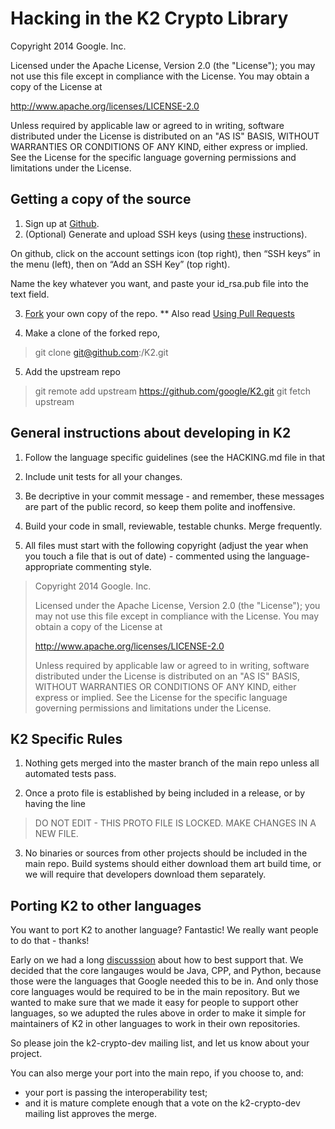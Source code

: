 # Hacking in the K2 Crypto Library

Copyright 2014 Google. Inc.

Licensed under the Apache License, Version 2.0 (the "License");
you may not use this file except in compliance with the License.
You may obtain a copy of the License at

   http://www.apache.org/licenses/LICENSE-2.0

Unless required by applicable law or agreed to in writing, software
distributed under the License is distributed on an "AS IS" BASIS,
WITHOUT WARRANTIES OR CONDITIONS OF ANY KIND, either express or implied.
See the License for the specific language governing permissions and
limitations under the License.

## Getting a copy of the source

1. Sign up at [Github](http://github.com).
2. (Optional) Generate and upload SSH keys (using
[these](https://help.github.com/articles/generating-ssh-keys) instructions).

On github, click on the account settings icon (top right), then “SSH keys” in
the menu (left), then on “Add an SSH Key” (top right).

Name the key whatever you want, and paste your id_rsa.pub file into the text
field.

3. [Fork](https://help.github.com/articles/fork-a-repo) your own copy of the
repo. 
** Also read
[Using Pull Requests](https://help.github.com/articles/using-pull-requests)

4.  Make a clone of the forked repo,
> git clone git@github.com:<your user name>/K2.git

5. Add the upstream repo
> git remote add upstream https://github.com/google/K2.git
> git fetch upstream

## General instructions about developing in K2

1. Follow the language specific guidelines (see the HACKING.md file in that

2. Include unit tests for all your changes.

3. Be decriptive in your commit message - and remember, these messages are part
of the public record, so keep them polite and inoffensive.

4. Build your code in small, reviewable, testable chunks.  Merge frequently.

5. All files must start with the following copyright (adjust the year when you
touch a file that is out of date) - commented using the language-appropriate
commenting style.

> Copyright 2014 Google. Inc.
>
> Licensed under the Apache License, Version 2.0 (the "License");
> you may not use this file except in compliance with the License.
> You may obtain a copy of the License at
> 
>   http://www.apache.org/licenses/LICENSE-2.0
> 
> Unless required by applicable law or agreed to in writing, software
> distributed under the License is distributed on an "AS IS" BASIS,
> WITHOUT WARRANTIES OR CONDITIONS OF ANY KIND, either express or implied.
> See the License for the specific language governing permissions and
> limitations under the License.

## K2 Specific Rules

1. Nothing gets merged into the master branch of the main repo unless all
automated tests pass.

2. Once a proto file is established by being included in a release, or by
having the line

> DO NOT EDIT - THIS PROTO FILE IS LOCKED. MAKE CHANGES IN A NEW FILE.

3. No binaries or sources from other projects should be included in the main
repo. Build systems should either download them art build time, or we will
require that developers download them separately.

## Porting K2 to other languages

You want to port K2 to another language? Fantastic! We really want people to do
that - thanks!

Early on we had a long 
[discusssion](https://groups.google.com/forum/#!topic/k2-crypto-dev/L8hhZfJdoa0)
about how to best support that. We decided that the core langauges would be
Java, CPP, and Python, because those were the languages that Google needed this
to be in.  And only those core languages would be required to be in the main
repository. But we wanted to make sure that we made it easy for people to
support other languages, so we adupted the rules above in order to make it
simple for maintainers of K2 in other languages to work in their own repositories.

So please join the k2-crypto-dev mailing list, and let us know about your
project.

You can also merge your port into the main repo, if you choose to, and:
* your port is passing the interoperability test;
* and it is mature complete enough that a vote on the k2-crypto-dev mailing list
approves the merge.


